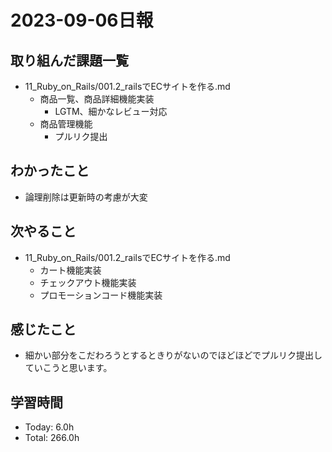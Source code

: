 # 2023-09-06日報

## 取り組んだ課題一覧
* 11_Ruby_on_Rails/001.2_railsでECサイトを作る.md
  * 商品一覧、商品詳細機能実装
    * LGTM、細かなレビュー対応
  * 商品管理機能
    * プルリク提出

## わかったこと
* 論理削除は更新時の考慮が大変

## 次やること
* 11_Ruby_on_Rails/001.2_railsでECサイトを作る.md
  * カート機能実装
  * チェックアウト機能実装
  * プロモーションコード機能実装

## 感じたこと
* 細かい部分をこだわろうとするときりがないのでほどほどでプルリク提出していこうと思います。

## 学習時間
* Today: 6.0h
* Total: 266.0h